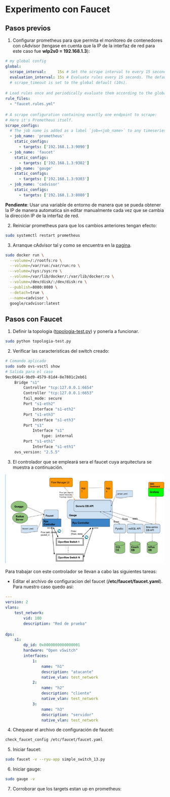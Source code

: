 # Experimento con Faucet #

## Pasos previos ##

1. Configurar prometheus para que permita el monitoreo de contenedores con cAdvisor (tengase en cuenta que la IP de la interfaz de red para este caso fue **wlp2s0 = 192.168.1.3**):

```yml
# my global config
global:
  scrape_interval:     15s # Set the scrape interval to every 15 seconds. Default is every 1 minute.
  evaluation_interval: 15s # Evaluate rules every 15 seconds. The default is every 1 minute.
  # scrape_timeout is set to the global default (10s).

# Load rules once and periodically evaluate them according to the global 'evaluation_interval'.
rule_files:
  - "faucet.rules.yml"

# A scrape configuration containing exactly one endpoint to scrape:
# Here it's Prometheus itself.
scrape_configs:
  # The job name is added as a label `job=<job_name>` to any timeseries scraped from this config.
  - job_name: 'prometheus'
    static_configs:
      - targets: ['192.168.1.3:9090']
  - job_name: 'faucet'
    static_configs:
      - targets: ['192.168.1.3:9302']
  - job_name: 'gauge'
    static_configs:
      - targets: ['192.168.1.3:9303']
  - job_name: 'cadvisor'
    static_configs:
      - targets: ['192.168.1.3:8080']
```

**Pendiente**: Usar una variable de entorno de manera que se pueda obtener la IP de manera automatica sin editar manualmente cada vez que se cambia la dirección IP de la interfaz de red.

2. Reiniciar prometheus para que los cambios anteriores tengan efecto:

```bash
sudo systemctl restart prometheus
```

3. Arranque cAdvisor tal y como se encuentra en la [pagina](https://github.com/google/cadvisor).

```bash
sudo docker run \
  --volume=/:/rootfs:ro \
  --volume=/var/run:/var/run:ro \
  --volume=/sys:/sys:ro \
  --volume=/var/lib/docker/:/var/lib/docker:ro \
  --volume=/dev/disk/:/dev/disk:ro \
  --publish=8080:8080 \
  --detach=true \
  --name=cadvisor \
  google/cadvisor:latest
```

## Pasos con Faucet ##

1. Definir la topologia ([topologia-test.py](topologia-test.py)) y ponerla a funcionar. 

```bash
sudo python topologia-test.py
```

2. Verificar las caracteristicas del switch creado:

```bash
# Comando aplicado
sudo sudo ovs-vsctl show
# Salida para el caso
9ec06414-9bd9-4579-81d4-8e7801c2eb61
    Bridge "s1"
        Controller "tcp:127.0.0.1:6654"
        Controller "tcp:127.0.0.1:6653"
        fail_mode: secure
        Port "s1-eth2"
            Interface "s1-eth2"
        Port "s1-eth3"
            Interface "s1-eth3"
        Port "s1"
            Interface "s1"
                type: internal
        Port "s1-eth1"
            Interface "s1-eth1"
    ovs_version: "2.5.5"
```

3. El controlador que se empleará sera el faucet cuya arquitectura se muestra a continuación. 

![arquitectura_faucet](arquitectura_faucet.png)

Para trabajar con este controlador se llevan a cabo las siguientes tareas:
* Editar el archivo de configuracion del faucet (**/etc/faucet/faucet.yaml**). Para nuestro caso quedo así:

```yaml
---
version: 2
vlans:
    test_network:
        vid: 100
        description: "Red de prueba"

dps:
    s1:
        dp_id: 0x0000000000000001
        hardware: "Open vSwitch"
        interfaces:
            1:
                name: "h1"
                description: "atacante"
                native_vlan: test_network
            2:
                name: "h2"
                description: "cliente"
                native_vlan: test_network
            3:
                name: "h3"
                description: "servidor"
                native_vlan: test_network
```

4. Chequear el archivo de configuración de faucet:

```bash
check_faucet_config /etc/faucet/faucet.yaml
```

5. Iniciar faucet:

```bash
sudo faucet -v --ryu-app simple_switch_13.py
```

6. Iniciar gauge:

```bash
sudo gauge -v 
```

7. Corroborar que los targets estan up en prometheus:



